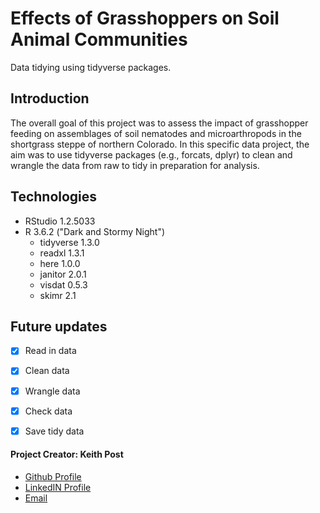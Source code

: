 # **Effects of Grasshoppers on Soil Animal Communities**
Data tidying using tidyverse packages.

## Introduction
The overall goal of this project was to assess the impact of grasshopper feeding on assemblages of soil nematodes and microarthropods in the shortgrass steppe of northern Colorado. In this specific data project, the aim was to use tidyverse packages (e.g., forcats, dplyr) to clean and wrangle the data from raw to tidy in preparation for analysis. 

## Technologies
* RStudio 1.2.5033
* R 3.6.2 ("Dark and Stormy Night")
  + tidyverse 1.3.0
  + readxl 1.3.1
  + here 1.0.0
  + janitor 2.0.1
  + visdat 0.5.3
  + skimr 2.1

  
## Future updates
- [x] Read in data
- [x] Clean data
- [x] Wrangle data
- [x] Check data
- [x] Save tidy data


#### **Project Creator: Keith Post**
+ [Github Profile](https://github.com/kpost34) 
+ [LinkedIN Profile](https://www.linkedin.com/in/keith-post/)
+ [Email](mailto:keithhpost@gmail.com)